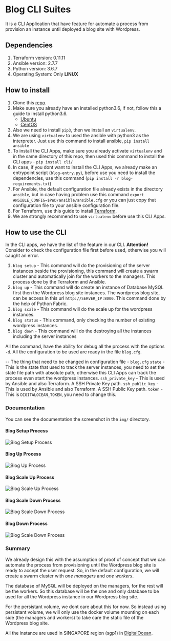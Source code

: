 # Blog CLI Suites
It is a CLI Application that have feature for automate a process from provision an instance until deployed a blog site with Wordpress.

## Dependencies
1. Terraform version: 0.11.11
2. Ansible version: 2.7.7
3. Python version: 3.6.7
4. Operating System: Only __LINUX__

## How to install
1. Clone this [repo](https://github.com/ardikabs/blog-automation-terraform-ansible-stack.git).
2. Make sure you already have an installed python3.6, if not, follow this a guide to install python3.6.
   * [Ubuntu](https://askubuntu.com/questions/865554/how-do-i-install-python-3-6-using-apt-get)
   * [CentOS](https://www.digitalocean.com/community/tutorials/how-to-install-python-3-and-set-up-a-local-programming-environment-on-centos-7)
3. Also we need to install `pip3`, then we install an `virtualenv`.
4. We are using `virtualenv` to used the ansible with python3 as the interpreter. Just use this command to install ansible, `pip install ansible`
5. To install the CLI Apps, make sure you already activate `virtualenv` and in the same directory of this repo, then used this command to install the CLI apps - `pip install cli/`
6. In case, if you dont want to install the CLI Apps, we already make an entrypoint script (`blog-entry.py`), before use you need to install the dependencies, use this command (`pip install -r blog-requirements.txt`)
7. For Ansible, the default configuration file already exists in the directory `ansible`, but in case having problem use this command `export ANSIBLE_CONFIG=$PWD/ansible/ansible.cfg` or you can just copy that configuration file to your ansible configuration file.
8. For Terraform, use this guide to install [Terraform](https://www.terraform.io/downloads.html).
9. We are strongly recommend to use `virtualenv` before use this CLI Apps.

## How to use the CLI
In the CLI apps, we have the list of the feature in our CLI.
__Attention!__ Consider to check the configuration file first before used, otherwise you will caught an error.
1. `blog setup` - This command will do the provisioning of the server instances beside the provisioning, this command will create a swarm cluster and automatically join for the workers to the managers. This process done by the Terraform and Ansible.
2. `blog up` - This command will do create an instance of Database MySQL first then the Wordpress blog site instances. The wordpress blog site, can be access in this url `http://SERVER_IP:8000`. This command done by the help of Python Fabric.
3. `blog scale` - This command will do the scale up for the wordpress instances.
4. `blog status` - This command, only checking the number of existing wordpress instances.
5. `blog down` - This command will do the destroying all the instances including the server instances

All the command, have the ability for debug all the process with the options `-d`. All the configuration to be used are ready in the file `blog.cfg`.

-- The thing that need to be changed in configuration file - `blog.cfg`
`state` - This is the state that used to track the server instances, you need to set the state file path with absolute path, otherwise this CLI Apps can track the process even start the wordpress instances.
`ssh_private_key` - This is used by Ansible and also Terraform. A SSH Private Key path.
`ssh_public_key` - This is used by Ansible and also Terraform. A SSH Public Key path.
`token` - This is `DIGITALOCEAN_TOKEN`, you need to change this.

### Documentation
You can see the documentation the screenshot in the `img/` directory.

#### Blog Setup Process
![Blog Setup Process](https://media.giphy.com/media/9u1bsLJuN5it4LTn01/giphy.gif)

#### Blog Up Process
![Blog Up Process](https://media.giphy.com/media/2UxQj3yghxW1FBjDVz/giphy.gif)

#### Blog Scale Up Process
![Blog Scale Up Process](https://media.giphy.com/media/iOFNT8mf68nAMzMdDp/giphy.gif)

#### Blog Scale Down Process
![Blog Scale Down Process](https://media.giphy.com/media/8vvZLTmVbQtILyIb5N/giphy.gif)

#### Blog Down Process
![Blog Scale Down Process](https://media.giphy.com/media/5t0xBWIEOE3wzJyQw4/giphy.gif)


### Summary
We already design this with the assumption of proof of concept that we can automate the process from provisioning until the Wordpress blog site is ready to accept the user request. So, in the default configuration, we will create a swarm cluster with *one managers* and *one workers*. 

The database of MySQL will be deployed on the managers, for the rest will be the workers. So this database will be the one and only database to be used for all the Wordpress instance in our Wordpress blog site.

For the persistant volume, we dont care about this for now. So instead using persistant volume, we will only use the docker volume mounting on each side (the managers and workers) to take care the static file of the Wordpress blog site.

All the instance are used in SINGAPORE region (sgp1) in [DigitalOcean](https://www.digitalocean.com/).
